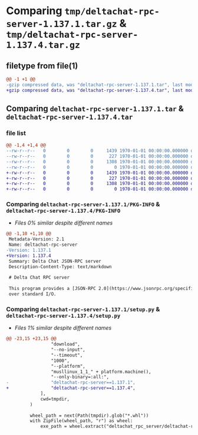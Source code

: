 # Comparing `tmp/deltachat-rpc-server-1.137.1.tar.gz` & `tmp/deltachat-rpc-server-1.137.4.tar.gz`

## filetype from file(1)

```diff
@@ -1 +1 @@
-gzip compressed data, was "deltachat-rpc-server-1.137.1.tar", last modified: Wed Apr  3 02:19:51 2024, max compression
+gzip compressed data, was "deltachat-rpc-server-1.137.4.tar", last modified: Wed Apr 24 12:29:05 2024, max compression
```

## Comparing `deltachat-rpc-server-1.137.1.tar` & `deltachat-rpc-server-1.137.4.tar`

### file list

```diff
@@ -1,4 +1,4 @@
--rw-r--r--   0        0        0     1439 1970-01-01 00:00:00.000000 deltachat-rpc-server-1.137.1/PKG-INFO
--rw-r--r--   0        0        0      227 1970-01-01 00:00:00.000000 deltachat-rpc-server-1.137.1/pyproject.toml
--rw-r--r--   0        0        0     1308 1970-01-01 00:00:00.000000 deltachat-rpc-server-1.137.1/setup.py
--rw-r--r--   0        0        0        0 1970-01-01 00:00:00.000000 deltachat-rpc-server-1.137.1/src/deltachat_rpc_server/__init__.py
+-rw-r--r--   0        0        0     1439 1970-01-01 00:00:00.000000 deltachat-rpc-server-1.137.4/PKG-INFO
+-rw-r--r--   0        0        0      227 1970-01-01 00:00:00.000000 deltachat-rpc-server-1.137.4/pyproject.toml
+-rw-r--r--   0        0        0     1308 1970-01-01 00:00:00.000000 deltachat-rpc-server-1.137.4/setup.py
+-rw-r--r--   0        0        0        0 1970-01-01 00:00:00.000000 deltachat-rpc-server-1.137.4/src/deltachat_rpc_server/__init__.py
```

### Comparing `deltachat-rpc-server-1.137.1/PKG-INFO` & `deltachat-rpc-server-1.137.4/PKG-INFO`

 * *Files 0% similar despite different names*

```diff
@@ -1,10 +1,10 @@
 Metadata-Version: 2.1
 Name: deltachat-rpc-server
-Version: 1.137.1
+Version: 1.137.4
 Summary: Delta Chat JSON-RPC server
 Description-Content-Type: text/markdown
 
 # Delta Chat RPC server
 
 This program provides a [JSON-RPC 2.0](https://www.jsonrpc.org/specification) interface to DeltaChat
 over standard I/O.
```

### Comparing `deltachat-rpc-server-1.137.1/setup.py` & `deltachat-rpc-server-1.137.4/setup.py`

 * *Files 1% similar despite different names*

```diff
@@ -23,15 +23,15 @@
                 "download",
                 "--no-input",
                 "--timeout",
                 "1000",
                 "--platform",
                 "musllinux_1_1_" + platform.machine(),
                 "--only-binary=:all:",
-                "deltachat-rpc-server==1.137.1",
+                "deltachat-rpc-server==1.137.4",
             ],
             cwd=tmpdir,
         )
 
         wheel_path = next(Path(tmpdir).glob("*.whl"))
         with ZipFile(wheel_path, "r") as wheel:
             exe_path = wheel.extract("deltachat_rpc_server/deltachat-rpc-server", "src")
```


